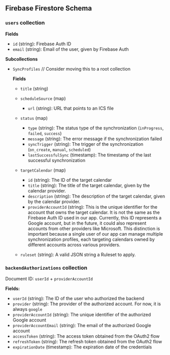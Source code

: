 ## Firebase Firestore Schema

### `users` collection

**Fields**

- `id` (string): Firebase Auth ID
- `email` (string): Email of the user, given by Firebase Auth

**Subcollections**

- `SyncProfiles` // Consider moving this to a root collection

  **Fields**

  - `title` (string)
  - `scheduleSource` (map)
    - `url` (string): URL that points to an ICS file
  - `status` (map)

    - `type` (string): The status type of the synchronization (`inProgress`, `failed`, `success`)
    - `message` (string): The error message if the synchronization failed
    - `syncTrigger` (string): The trigger of the synchronization (`on_create`, `manual`, `scheduled`)
    - `lastSuccessfulSync` (timestamp): The timestamp of the last successful synchronization

  - `targetCalendar` (map)
    - `id` (string): The ID of the target calendar
    - `title` (string): The title of the target calendar, given by the calendar provider.
    - `description` (string): The description of the target calendar, given by the calendar provider.
    - `providerAccountId` (string): This is the unique identifier for the account that owns the target calendar. It is not the same as the Firebase Auth ID used in our app. Currently, this ID represents a Google account, but in the future, it could also represent accounts from other providers like Microsoft. This distinction is important because a single user of our app can manage multiple synchronization profiles, each targeting calendars owned by different accounts across various providers.
  - `ruleset` (string): A valid JSON string a Ruleset to apply.

### `backendAuthorizations` collection

Document ID: `userId` + `providerAccountId`

**Fields:**

- `userId` (string): The ID of the user who authorized the backend
- `provider` (string): The provider of the authorized account. For now, it is always `google`
- `providerAccountId` (string): The unique identifier of the authorized Google account
- `providerAccountEmail` (string): The email of the authorized Google account
- `accessToken` (string): The access token obtained from the OAuth2 flow
- `refreshToken` (string): The refresh token obtained from the OAuth2 flow
- `expirationDate` (timestamp): The expiration date of the credentials
